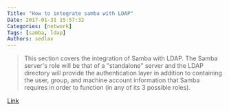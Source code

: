 ```yaml
---
Title: "How to integrate samba with LDAP"
Date: 2017-01-31 15:57:32
Categories: [network]
Tags: [samba, ldap]
Authors: sedlav
---
```


> This section covers the integration of Samba with LDAP. The Samba server's role will be that of a "standalone" server and the LDAP directory will provide the authentication layer in addition to containing the user, group, and machine account information that Samba requires in order to function (in any of its 3 possible roles).

[Link](https://help.ubuntu.com/lts/serverguide/samba-ldap.html)
